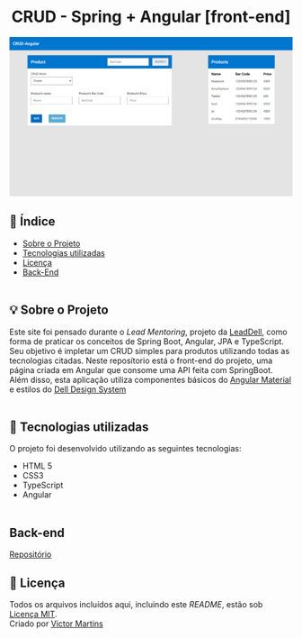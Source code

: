 
<div align="center">
  <br><br>
  
   # CRUD - Spring + Angular [front-end]
  <img src="./images/print-home.png"/>
</div>

## 📑 Índice
- [Sobre o Projeto](#-sobre-o-projeto)
- [Tecnologias utilizadas](#-tecnologias-utilizadas)
- [Licença](#-licença)
- [Back-End](#back-end)
</br></br>

## 💡 Sobre o Projeto

Este site foi pensado durante o *Lead Mentoring*, projeto da [LeadDell](https://leadfortaleza.com.br/portal), como forma de praticar os conceitos de Spring Boot, Angular, JPA e TypeScript. Seu objetivo é impletar um CRUD simples para produtos utilizando todas as tecnologias citadas.
Neste reposítorio está o front-end do projeto, uma página criada em Angular que consome uma API feita com SpringBoot. Além disso, esta aplicação utiliza componentes básicos do [Angular Material](https://material.angular.io/) e estilos do [Dell Design System](https://www.delldesignsystem.com/)
</br></br>
## 🚀 Tecnologias utilizadas

O projeto foi desenvolvido utilizando as seguintes tecnologias:

- HTML 5
- CSS3
- TypeScript
- Angular
<br><br> 

## Back-end
[Repositório](https://github.com/VictorM-Coder/CRUD_SPRING_ANGULAR--back-end)

## 📕 Licença

Todos os arquivos incluídos aqui, incluindo este _README_, estão sob [Licença MIT](./LICENSE).<br>
Criado por [Victor Martins](https://github.com/VictorM-Coder)

